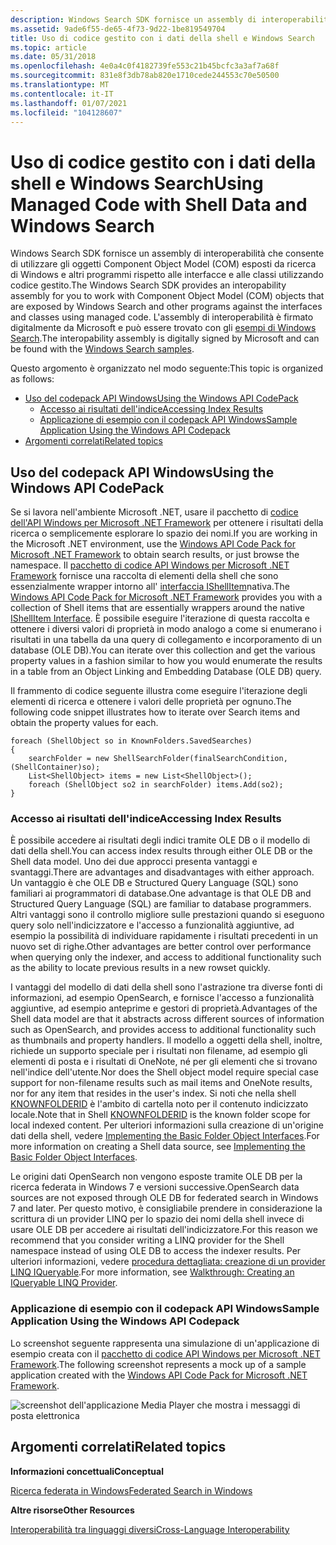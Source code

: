 ```yaml
---
description: Windows Search SDK fornisce un assembly di interoperabilità che consente di utilizzare gli oggetti Component Object Model (COM) esposti da ricerca di Windows e altri programmi rispetto alle interfacce e alle classi utilizzando codice gestito.
ms.assetid: 9ade6f55-de65-4f73-9d22-1be819549704
title: Uso di codice gestito con i dati della shell e Windows Search
ms.topic: article
ms.date: 05/31/2018
ms.openlocfilehash: 4e0a4c0f4182739fe553c21b45bcfc3a3af7a68f
ms.sourcegitcommit: 831e8f3db78ab820e1710cede244553c70e50500
ms.translationtype: MT
ms.contentlocale: it-IT
ms.lasthandoff: 01/07/2021
ms.locfileid: "104128607"
---
```

# <a name="using-managed-code-with-shell-data-and-windows-search"></a><span data-ttu-id="0cbcb-103">Uso di codice gestito con i dati della shell e Windows Search</span><span class="sxs-lookup"><span data-stu-id="0cbcb-103">Using Managed Code with Shell Data and Windows Search</span></span>

<span data-ttu-id="0cbcb-104">Windows Search SDK fornisce un assembly di interoperabilità che consente di utilizzare gli oggetti Component Object Model (COM) esposti da ricerca di Windows e altri programmi rispetto alle interfacce e alle classi utilizzando codice gestito.</span><span class="sxs-lookup"><span data-stu-id="0cbcb-104">The Windows Search SDK provides an interopability assembly for you to work with Component Object Model (COM) objects that are exposed by Windows Search and other programs against the interfaces and classes using managed code.</span></span> <span data-ttu-id="0cbcb-105">L'assembly di interoperabilità è firmato digitalmente da Microsoft e può essere trovato con gli [esempi di Windows Search](-search-samples-ovw.md).</span><span class="sxs-lookup"><span data-stu-id="0cbcb-105">The interopability assembly is digitally signed by Microsoft and can be found with the [Windows Search samples](-search-samples-ovw.md).</span></span>

<span data-ttu-id="0cbcb-106">Questo argomento è organizzato nel modo seguente:</span><span class="sxs-lookup"><span data-stu-id="0cbcb-106">This topic is organized as follows:</span></span>

-   [<span data-ttu-id="0cbcb-107">Uso del codepack API Windows</span><span class="sxs-lookup"><span data-stu-id="0cbcb-107">Using the Windows API CodePack</span></span>](#using-the-windows-api-codepack)
    -   [<span data-ttu-id="0cbcb-108">Accesso ai risultati dell'indice</span><span class="sxs-lookup"><span data-stu-id="0cbcb-108">Accessing Index Results</span></span>](#accessing-index-results)
    -   [<span data-ttu-id="0cbcb-109">Applicazione di esempio con il codepack API Windows</span><span class="sxs-lookup"><span data-stu-id="0cbcb-109">Sample Application Using the Windows API Codepack</span></span>](#sample-application-using-the-windows-api-codepack)
-   [<span data-ttu-id="0cbcb-110">Argomenti correlati</span><span class="sxs-lookup"><span data-stu-id="0cbcb-110">Related topics</span></span>](#related-topics)

## <a name="using-the-windows-api-codepack"></a><span data-ttu-id="0cbcb-111">Uso del codepack API Windows</span><span class="sxs-lookup"><span data-stu-id="0cbcb-111">Using the Windows API CodePack</span></span>

<span data-ttu-id="0cbcb-112">Se si lavora nell'ambiente Microsoft .NET, usare il pacchetto di [codice dell'API Windows per Microsoft .NET Framework](https://www.nuget.org/packages/Microsoft.Windows.Compatibility) per ottenere i risultati della ricerca o semplicemente esplorare lo spazio dei nomi.</span><span class="sxs-lookup"><span data-stu-id="0cbcb-112">If you are working in the Microsoft .NET environment, use the [Windows API Code Pack for Microsoft .NET Framework](https://www.nuget.org/packages/Microsoft.Windows.Compatibility) to obtain search results, or just browse the namespace.</span></span> <span data-ttu-id="0cbcb-113">Il [pacchetto di codice API Windows per Microsoft .NET Framework](https://www.nuget.org/packages/Microsoft.Windows.Compatibility) fornisce una raccolta di elementi della shell che sono essenzialmente wrapper intorno all' [interfaccia IShellItem](/windows/win32/api/shobjidl_core/nn-shobjidl_core-ishellitem)nativa.</span><span class="sxs-lookup"><span data-stu-id="0cbcb-113">The [Windows API Code Pack for Microsoft .NET Framework](https://www.nuget.org/packages/Microsoft.Windows.Compatibility) provides you with a collection of Shell items that are essentially wrappers around the native [IShellItem Interface](/windows/win32/api/shobjidl_core/nn-shobjidl_core-ishellitem).</span></span> <span data-ttu-id="0cbcb-114">È possibile eseguire l'iterazione di questa raccolta e ottenere i diversi valori di proprietà in modo analogo a come si enumerano i risultati in una tabella da una query di collegamento e incorporamento di un database (OLE DB).</span><span class="sxs-lookup"><span data-stu-id="0cbcb-114">You can iterate over this collection and get the various property values in a fashion similar to how you would enumerate the results in a table from an Object Linking and Embedding Database (OLE DB) query.</span></span>

<span data-ttu-id="0cbcb-115">Il frammento di codice seguente illustra come eseguire l'iterazione degli elementi di ricerca e ottenere i valori delle proprietà per ognuno.</span><span class="sxs-lookup"><span data-stu-id="0cbcb-115">The following code snippet illustrates how to iterate over Search items and obtain the property values for each.</span></span>


```
foreach (ShellObject so in KnownFolders.SavedSearches)
{
    searchFolder = new ShellSearchFolder(finalSearchCondition, (ShellContainer)so);
    List<ShellObject> items = new List<ShellObject>();
    foreach (ShellObject so2 in searchFolder) items.Add(so2);   
}
```



### <a name="accessing-index-results"></a><span data-ttu-id="0cbcb-116">Accesso ai risultati dell'indice</span><span class="sxs-lookup"><span data-stu-id="0cbcb-116">Accessing Index Results</span></span>

<span data-ttu-id="0cbcb-117">È possibile accedere ai risultati degli indici tramite OLE DB o il modello di dati della shell.</span><span class="sxs-lookup"><span data-stu-id="0cbcb-117">You can access index results through either OLE DB or the Shell data model.</span></span> <span data-ttu-id="0cbcb-118">Uno dei due approcci presenta vantaggi e svantaggi.</span><span class="sxs-lookup"><span data-stu-id="0cbcb-118">There are advantages and disadvantages with either approach.</span></span> <span data-ttu-id="0cbcb-119">Un vantaggio è che OLE DB e Structured Query Language (SQL) sono familiari ai programmatori di database.</span><span class="sxs-lookup"><span data-stu-id="0cbcb-119">One advantage is that OLE DB and Structured Query Language (SQL) are familiar to database programmers.</span></span> <span data-ttu-id="0cbcb-120">Altri vantaggi sono il controllo migliore sulle prestazioni quando si eseguono query solo nell'indicizzatore e l'accesso a funzionalità aggiuntive, ad esempio la possibilità di individuare rapidamente i risultati precedenti in un nuovo set di righe.</span><span class="sxs-lookup"><span data-stu-id="0cbcb-120">Other advantages are better control over performance when querying only the indexer, and access to additional functionality such as the ability to locate previous results in a new rowset quickly.</span></span>

<span data-ttu-id="0cbcb-121">I vantaggi del modello di dati della shell sono l'astrazione tra diverse fonti di informazioni, ad esempio OpenSearch, e fornisce l'accesso a funzionalità aggiuntive, ad esempio anteprime e gestori di proprietà.</span><span class="sxs-lookup"><span data-stu-id="0cbcb-121">Advantages of the Shell data model are that it abstracts across different sources of information such as OpenSearch, and provides access to additional functionality such as thumbnails and property handlers.</span></span> <span data-ttu-id="0cbcb-122">Il modello a oggetti della shell, inoltre, richiede un supporto speciale per i risultati non filename, ad esempio gli elementi di posta e i risultati di OneNote, né per gli elementi che si trovano nell'indice dell'utente.</span><span class="sxs-lookup"><span data-stu-id="0cbcb-122">Nor does the Shell object model require special case support for non-filename results such as mail items and OneNote results, nor for any item that resides in the user's index.</span></span> <span data-ttu-id="0cbcb-123">Si noti che nella shell [KNOWNFOLDERID](../shell/knownfolderid.md) è l'ambito di cartella noto per il contenuto indicizzato locale.</span><span class="sxs-lookup"><span data-stu-id="0cbcb-123">Note that in Shell [KNOWNFOLDERID](../shell/knownfolderid.md) is the known folder scope for local indexed content.</span></span> <span data-ttu-id="0cbcb-124">Per ulteriori informazioni sulla creazione di un'origine dati della shell, vedere [Implementing the Basic Folder Object Interfaces](/previous-versions/windows/desktop/legacy/cc144093(v=vs.85)).</span><span class="sxs-lookup"><span data-stu-id="0cbcb-124">For more information on creating a Shell data source, see [Implementing the Basic Folder Object Interfaces](/previous-versions/windows/desktop/legacy/cc144093(v=vs.85)).</span></span>

<span data-ttu-id="0cbcb-125">Le origini dati OpenSearch non vengono esposte tramite OLE DB per la ricerca federata in Windows 7 e versioni successive.</span><span class="sxs-lookup"><span data-stu-id="0cbcb-125">OpenSearch data sources are not exposed through OLE DB for federated search in Windows 7 and later.</span></span> <span data-ttu-id="0cbcb-126">Per questo motivo, è consigliabile prendere in considerazione la scrittura di un provider LINQ per lo spazio dei nomi della shell invece di usare OLE DB per accedere ai risultati dell'indicizzatore.</span><span class="sxs-lookup"><span data-stu-id="0cbcb-126">For this reason we recommend that you consider writing a LINQ provider for the Shell namespace instead of using OLE DB to access the indexer results.</span></span> <span data-ttu-id="0cbcb-127">Per ulteriori informazioni, vedere [procedura dettagliata: creazione di un provider LINQ IQueryable](/previous-versions/bb546158(v=vs.140)).</span><span class="sxs-lookup"><span data-stu-id="0cbcb-127">For more information, see [Walkthrough: Creating an IQueryable LINQ Provider](/previous-versions/bb546158(v=vs.140)).</span></span>

### <a name="sample-application-using-the-windows-api-codepack"></a><span data-ttu-id="0cbcb-128">Applicazione di esempio con il codepack API Windows</span><span class="sxs-lookup"><span data-stu-id="0cbcb-128">Sample Application Using the Windows API Codepack</span></span>

<span data-ttu-id="0cbcb-129">Lo screenshot seguente rappresenta una simulazione di un'applicazione di esempio creata con il [pacchetto di codice API Windows per Microsoft .NET Framework](https://www.nuget.org/packages/Microsoft.Windows.Compatibility).</span><span class="sxs-lookup"><span data-stu-id="0cbcb-129">The following screenshot represents a mock up of a sample application created with the [Windows API Code Pack for Microsoft .NET Framework](https://www.nuget.org/packages/Microsoft.Windows.Compatibility).</span></span>

![screenshot dell'applicazione Media Player che mostra i messaggi di posta elettronica](images/folderid-searchhome.png)

## <a name="related-topics"></a><span data-ttu-id="0cbcb-131">Argomenti correlati</span><span class="sxs-lookup"><span data-stu-id="0cbcb-131">Related topics</span></span>

<dl> <dt>

<span data-ttu-id="0cbcb-132">**Informazioni concettuali**</span><span class="sxs-lookup"><span data-stu-id="0cbcb-132">**Conceptual**</span></span>
</dt> <dt>

[<span data-ttu-id="0cbcb-133">Ricerca federata in Windows</span><span class="sxs-lookup"><span data-stu-id="0cbcb-133">Federated Search in Windows</span></span>](-search-federated-search-overview.md)
</dt> <dt>

<span data-ttu-id="0cbcb-134">**Altre risorse**</span><span class="sxs-lookup"><span data-stu-id="0cbcb-134">**Other Resources**</span></span>
</dt> <dt>

<span data-ttu-id="0cbcb-135">[Interoperabilità tra linguaggi diversi](/previous-versions/dotnet/netframework-1.1/730f1wy3(v=vs.71))</span><span class="sxs-lookup"><span data-stu-id="0cbcb-135">[Cross-Language Interoperability](/previous-versions/dotnet/netframework-1.1/730f1wy3(v=vs.71))</span></span>
</dt> </dl>

 

 
